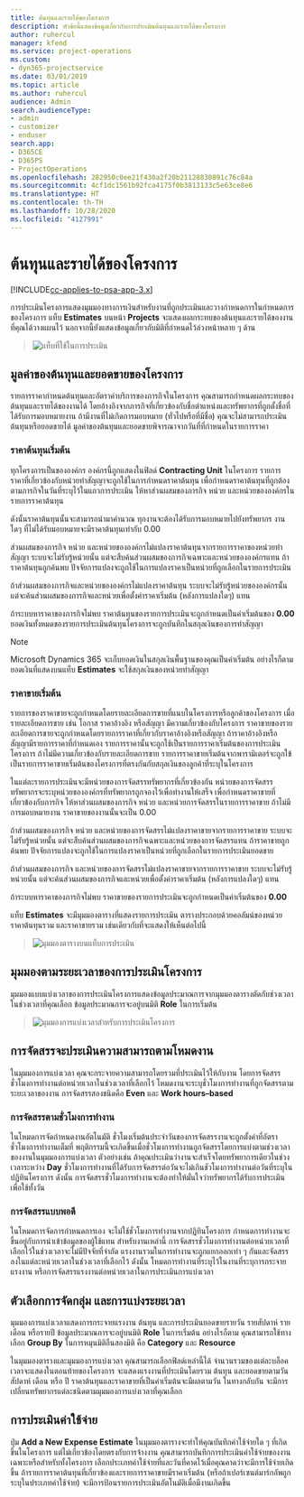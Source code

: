 ```yaml
---
title: ต้นทุนและรายได้ของโครงการ
description: หัวข้อนี้แสดงข้อมูลเกี่ยวกับการประเมินต้นทุนและรายได้ของโครงการ
author: ruhercul
manager: kfend
ms.service: project-operations
ms.custom:
- dyn365-projectservice
ms.date: 03/01/2019
ms.topic: article
ms.author: ruhercul
audience: Admin
search.audienceType:
- admin
- customizer
- enduser
search.app:
- D365CE
- D365PS
- ProjectOperations
ms.openlocfilehash: 282950c0ee21f430a2f20b21128830891c76c84a
ms.sourcegitcommit: 4cf1dc1561b92fca4175f0b3813133c5e63ce8e6
ms.translationtype: HT
ms.contentlocale: th-TH
ms.lasthandoff: 10/28/2020
ms.locfileid: "4127991"
---
```

# <a name="project-costs-and-revenue"></a>ต้นทุนและรายได้ของโครงการ

[!INCLUDE[cc-applies-to-psa-app-3.x](../includes/cc-applies-to-psa-app-3x.md)]

การประเมินโครงการแสดงมุมมองทางการเงินสำหรับงานที่ถูกประเมินและวางกำหนดการในกำหนดการของโครงการ แท็บ **Estimates** บนหน้า **Projects** จะแสดงผลกระทบของต้นทุนและรายได้ของงานที่คุณได้วางแผนไว้ นอกจากนี้ยังแสดงข้อมูลเกี่ยวกับมิติที่กำหนดไว้ล่วงหน้าหลาย ๆ ด้าน 

> ![แท็บที่ใช้ในการประเมิน](media/project-5.png)

## <a name="cost-and-sales-values-of-the-project"></a>มูลค่าของต้นทุนและยอดขายของโครงการ

รายการราคากำหนดต้นทุนและอัตราค่าบริการของภารกิจในโครงการ คุณสามารถกำหนดผลกระทบของต้นทุนและรายได้ของงานได้ โดยอ้างอิงจากภารกิจที่เกี่ยวข้องกับชื่อตำแหน่งและทรัพยากรที่ถูกตั้งชื่อที่ได้รับการมอบหมายงาน ถ้ามีงานที่ไม่เกิดการมอบหมาย (ทั่วไปหรือที่มีชื่อ) คุณจะไม่สามารถประเมินต้นทุนหรือยอดขายได้ มูลค่าของต้นทุนและยอดขายพิจารณาจากวันที่ที่กำหนดในรายการราคา

### <a name="default-cost-price"></a>ราคาต้นทุนเริ่มต้น  

ทุกโครงการเป็นขององค์กร องค์กรนี้ถูกแสดงในฟิลด์ **Contracting Unit** ในโครงการ รายการราคาที่เกี่ยวข้องกับหน่วยทำสัญญาจะถูกใช้ในการกำหนดราคาต้นทุน เพื่อกำหนดราคาต้นทุนที่ถูกต้องตามภารกิจในวันที่ระบุไว้ในแถวการประเมิน ให้หาส่วนผสมของภารกิจ หน่วย และหน่วยขององค์กรในรายการราคาต้นทุน 

ดังนั้นราคาต้นทุนนั้นจะสามารถนำมาคำนวณ ทุกงานจะต้องได้รับการมอบหมายไปยังทรัพยากร งานใดๆ ที่ไม่ได้รับมอบหมายจะมีราคาต้นทุนเท่ากับ 0.00

ส่วนผสมของภารกิจ หน่วย และหน่วยขององค์กรไม่แปลงราคาต้นทุนจากรายการราคาของหน่วยทำสัญญา ระบบจะไม่รับรู้หน่วยนั้น แต่จะสืบค้นส่วนผสมของภารกิจเฉพาะและหน่วยขององค์กรแทน ถ้าราคาต้นทุนถูกค้นพบ ปัจจัยการแปลงจะถูกใช้ในการแปลงราคาเป็นหน่วยที่ถูกเลือกในรายการประเมิน

ถ้าส่วนผสมของภารกิจและหน่วยขององค์กรไม่แปลงราคาต้นทุน ระบบจะไม่รับรู้หน่วยขององค์กรนั้น แต่จะค้นส่วนผสมของภารกิจและหน่วยเพื่อตั้งค่าราคาเริ่มต้น (หลังการแปลงใดๆ) แทน

ถ้าระบบหาราคาของภารกิจไม่พบ ราคาต้นทุนของรายการประเมินจะถูกกำหนดเป็นค่าเริ่มต้นของ **0.00** ยอดเงินทั้งหมดของรายการประเมินต้นทุนโครงการจะถูกบันทึกในสกุลเงินของการทำสัญญา

> [!NOTE]
> Microsoft Dynamics 365 จะเก็บยอดเงินในสกุลเงินพื้นฐานของคุณเป็นค่าเริ่มต้น อย่างไรก็ตาม ยอดเงินที่แสดงบนแท็บ **Estimates** จะใช้สกุลเงินของหน่วยทำสัญญา  

### <a name="default-sales-price"></a>ราคาขายเริ่มต้น 

รายการของราคาขายจะถูกกำหนดโดยรายละเอียดการขายที่แนบในโครงการหรือลูกค้าของโครงการ เมื่อรายละเอียดการขาย เช่น โอกาส ราคาอ้างอิง หรือสัญญา มีความเกี่ยวข้องกับโครงการ ราคาขายของรายละเอียดการขายจะถูกกำหนดโดยรายการราคาที่เกี่ยวกับราคาอ้างอิงหรือสัญญา ถ้าราคาอ้างอิงหรือสัญญามีรายการราคาที่กำหนดเอง รายการราคานั้นจะถูกใช้เป็นรายการราคาเริ่มต้นของการประเมินโครงการ ถ้าไม่มีความเกี่ยวข้องกับรายละเอียดการขาย รายการราคาขายเริ่มต้นจากพารามิเตอร์จะถูกใข้เป็นรายการราคาขายเริ่มต้นของโครงการที่ตรงกันกับสกุลเงินของลูกค้าที่ระบุในโครงการ

ในแต่ละรายการประเมินจะมีหน่วยของการจัดสรรทรัพยากรที่เกี่ยวข้องกัน หน่วยของการจัดสรรทรัพยากรจะระบุหน่วยขององค์กรที่ทรัพยากรถูกจองไว้เพื่อทำงานให้เสร็จ เพื่อกำหนดราคาขายที่เกี่ยวข้องกับภารกิจ ให้หาส่วนผสมของภารกิจ หน่วย และหน่วยการจัดสรรในรายการราคาขาย ถ้าไม่มีการมอบหมายงาน ราคาขายของงานนั้นจะเป็น 0.00

ถ้าส่วนผสมของภารกิจ หน่วย และหน่วยของการจัดสรรไม่แปลงราคาขายจากรายการราคาขาย ระบบจะไม่รับรู้หน่วยนั้น แต่จะสืบค้นส่วนผสมของภารกิจเฉพาะและหน่วยของการจัดสรรแทน ถ้าราคาขายถูกค้นพบ ปัจจัยการแปลงจะถูกใช้ในการแปลงราคาเป็นหน่วยที่ถูกเลือกในรายการประเมินยอดขาย 

ถ้าส่วนผสมของภารกิจ และหน่วยของการจัดสรรไม่แปลงราคาขายจากรายการราคาขาย ระบบจะไม่รับรู้หน่วยนั้น แต่จะค้นส่วนผสมของภารกิจและหน่วยเพื่อตั้งค่าราคาเริ่มต้น (หลังการแปลงใดๆ) แทน

ถ้าระบบหาราคาของภารกิจไม่พบ ราคาขายของรายการประเมินจะถูกกำหนดเป็นค่าเริ่มต้นของ **0.00**

แท็บ **Estimates** จะมีมุมมองตารางที่แสดงรายการประเมิน ตารางประกอบด้วยคอลัมน์ของหน่วย ราคาต้นทุนรวม และราคาขายรวม เช่นเดียวกับที่จะแสดงให้เห็นต่อไปนี้ 

> ![มุมมองตารางบนแท็บการประเมิน](media/project-6.png)

## <a name="time-phased-view-of-project-estimates"></a>มุมมองตามระยะเวลาของการประเมินโครงการ

มุมมองแบบแบ่งเวลาของการประเมินโครงการแสดงข้อมูลประมาณการจากมุมมองตารางตัดกับช่วงเวลา ในช่วงเวลาที่คุณเลือก ข้อมูลประมาณการจะอยู่บนมิติ **Role** ในการเริ่มต้น

> ![มุมมองการแบ่งเวลาสำหรับการประเมินโครงการ](media/project-7.png)

## <a name="allocating-estimated-effort-based-on-the-task-mode"></a>การจัดสรรจะประเมินความสามารถตามโหมดงาน

ในมุมมองการแบ่งเวลา คุณจะกระจายความสามารถโดยรวมที่ประเมินไว้ให้กับงาน โดยการจัดสรรชั่วโมงการทำงานต่อหน่วยเวลาในช่วงเวลาที่เลือกไว้ โหมดงานจะระบุชั่วโมงการทำงานที่ถูกจัดสรรตามระยะเวลาของงาน การจัดสรรสองชนิดคือ **Even** และ **Work hours–based**

### <a name="work-hours-based-allocation"></a>การจัดสรรตามชั่วโมงการทำงาน
 
ในโหมดการจัดกำหนดงานอัตโนมัติ ชั่วโมงเริ่มต้นประจำวันของการจัดสรรงานจะถูกตั้งค่าที่อัตราชั่วโมงการทำงานเต็มที่ พฤติกรรมนี้จะเกิดขึ้นเมื่อชั่วโมงการทำงานถูกจัดสรรโดยการแบ่งตามช่วงเวลาของงานในมุมมองการแบ่งเวลา ตัวอย่างเช่น ถ้าคุณประเมินว่างานจะสำเร็จโดยทรัพยาการเดียวในช่วงเวลาระหว่าง **Day** ชั่วโมงการทำงานที่ได้รับการจัดสรรต่อวันจะไม่เกินชัวโมงการทำงานต่อวันที่ระบุในปฏิทินโครงการ ดังนั้น การจัดสรรชั่วโมงการทำงานจะต้องทำให้มั่นใจว่าทรัพยากรได้รับการประเมินเพื่อใช้ทั้งวัน

### <a name="even-allocation"></a>การจัดสรรแบบพอดี

ในโหมดการจัดการกำหนดการเอง จะไม่ใช้ชั่วโมงการทำงานจากปฏิทินโครงการ กำหนดการทำงานจะขึ้นอยู่กับการนำเข้าข้อมูลของผู้ใช้แทน สำหรับงานเหล่านี้ การจัดสรรชั่วโมงการทำงานต่อหน่วยเวลาที่เลือกไว้ในช่วงเวลาจะไม่มีปัจจัยที่จำกัด แรงงานรวมในการทำงานจะถูกแยกออกเท่า ๆ กันและจัดสรรลงในแต่ละหน่วยเวลาในช่วงเวลาที่เลือกไว้ ดังนั้น โหมดการทำงานที่ระบุไว้ในงานที่ระบุการกระจายแรงงาน หรือการจัดสรรแรงงานต่อหน่วยเวลาในการประเมินการแบ่งเวลา

## <a name="grouping-and-time-phasing-options"></a>ตัวเลือกการจัดกลุ่ม และการแบ่งระยะเวลา

มุมมองการแบ่งเวลาแสดงการกระจายแรงงาน ต้นทุน และการประเมินยอดขายรายวัน รายสัปดาห์ รายเดือน หรือรายปี ข้อมูลประมาณการจะอยู่บนมิติ **Role** ในการเริ่มต้น อย่างไรก็ตาม คุณสามารถใช้ทางเลือก **Group By** ในการหมุนมิติอืนสองมิติ คือ **Category** และ **Resource**

ในมุมมองตารางและมุมมองการแบ่งเวลา คุณสามารถเลือกฟิลด์เหล่านี้ได้ จำนวนรวมของแต่ละบล็อคเวลาจะแสดงในตอนท้ายของโครงการ จะแสดงแรงงานที่ประเมินโดยรวม ต้นทุน และยอดขายตามวัน สัปดาห์ เดือน หรือ ปี ราคาต้นทุนและราคาขายที่เป็นค่าเริ่มต้นจะมีผลตามวัน ในทางกลับกัน จะมีการเปลี่ยนทรัพยากรแต่ละชนิดตามมุมมองการแบ่งเวลาที่คุณเลือก

## <a name="expense-estimates"></a>การประเมินค่าใช้จ่าย

ปุ่ม **Add a New Expense Estimate** ในมุมมองตารางจะทำให้คุณบันทึกค่าใช้จ่ายใด ๆ ที่เกิดขึ้นในโครงการ แต่ไม่เกี่ยวข้องโดยตรงกับการจ้างงาน คุณสามารถบันทึกการประเมินค่าใช้จ่ายของงานเฉพาะหรือสำหรับทั้งโครงการ เลือกประเภทค่าใช้จ่ายที่และวันที่คาดไว้เมื่อคุณคาดว่าจะมีการใช้จ่ายเกิดขึ้น ถ้ารายการราคาต้นทุนที่เกี่ยวข้องและรายการราคาขายมีราคาเริ่มต้น (หรือถ้าเปอร์เซนต์มาร์กอัพถูกระบุในประเภทค่าใช้จ่าย) จะมีการป้อนรายการประเมินอัตโนมัติเมื่อมีงานเกิดขึ้น
